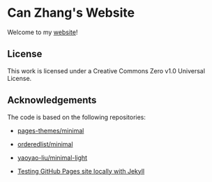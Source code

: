 # Can Zhang's Website

Welcome to my [website](https://gwang-kim.github.io/)!

## License

This work is licensed under a Creative Commons Zero v1.0 Universal License.

## Acknowledgements

The code is based on the following repositories:

* [pages-themes/minimal](https://github.com/pages-themes/minimal)

* [orderedlist/minimal](https://github.com/orderedlist/minimal)

* [yaoyao-liu/minimal-light](https://github.com/yaoyao-liu/minimal-light)

* [Testing GitHub Pages site locally with Jekyll](https://docs.github.com/en/pages/setting-up-a-github-pages-site-with-jekyll/testing-your-github-pages-site-locally-with-jekyll)